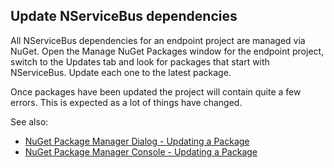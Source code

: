 
## Update NServiceBus dependencies

All NServiceBus dependencies for an endpoint project are managed via NuGet. Open the Manage NuGet Packages window for the endpoint project, switch to the Updates tab and look for packages that start with NServiceBus. Update each one to the latest package.

Once packages have been updated the project will contain quite a few errors. This is expected as a lot of things have changed.

See also:

 * [NuGet Package Manager Dialog - Updating a Package](https://docs.microsoft.com/en-us/nuget/tools/package-manager-ui#updating-a-package)
 * [NuGet Package Manager Console - Updating a Package](https://docs.microsoft.com/en-us/nuget/tools/package-manager-console#updating-a-package)
